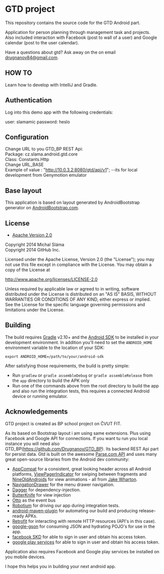 # GTD project

This repository contains the source code for the GTD Android part.

Application for person planning through management task and projects. Also included interaction
with Facebook (post to wall of a user) and Google calendar (post to the user calendar).

Have a questions about gtd? Ask away on the on email drugnanov84@gmail.com.

## HOW TO
Learn how to develop with IntelliJ and Gradle.

## Authentication
Log into this demo app with the following credentials:

user: slamamic
password: heslo

## Configuration

Change URL to you GTD_BP REST Api:<br/>
Package: cz.slama.android.gtd.core<br/>
Class: Constants.Http<br/>
Change URL_BASE<br/>
Example of value : "http://10.0.3.2:8080/gtd/api/v1"; --its for local development from Genymotion emulator

## Base layout

This application is based on layout generated by AndroidBootstrap generator
on [AndroidBootstrap.com](http://www.androidbootstrap.com).

## License

* [Apache Version 2.0](http://www.apache.org/licenses/LICENSE-2.0.html)


Copyright 2014 Michal Sláma<br/>
Copyright 2014 GitHub Inc.

Licensed under the Apache License, Version 2.0 (the "License");
you may not use this file except in compliance with the License.
You may obtain a copy of the License at

 http://www.apache.org/licenses/LICENSE-2.0

Unless required by applicable law or agreed to in writing, software
distributed under the License is distributed on an "AS IS" BASIS,
WITHOUT WARRANTIES OR CONDITIONS OF ANY KIND, either express or implied.
See the License for the specific language governing permissions and
limitations under the License.


## Building

The build requires [Gradle](http://www.gradle.org/downloads)
v2.10+ and the [Android SDK](http://developer.android.com/sdk/index.html)
to be installed in your development environment. In addition you'll need to set
the `ANDROID_HOME` environment variable to the location of your SDK:

    export ANDROID_HOME=/path/to/your/android-sdk

After satisfying those requirements, the build is pretty simple:

* Run `gradlew` or `gradle assembleDebug` or `gradle assembleRelease` from the `app` directory to build the APK only
* Run one of the commands above from the root directory to build the app and also run
  the integration tests, this requires a connected Android device or running
  emulator.


## Acknowledgements

GTD project is created as BP school project on ČVUT FIT.

As its based on Bootstrap layout i am using same extensions. Plus using Facebook and Google API for connections.
If you want tu run you local instance you will need also GTD_BP(https://github.com/Drugnanov/GTD_BP).
Its backend REST Api part for persist data.
Gtd is built on the awesome [Parse.com API](http://www.parse.com/)
and uses many great open-source libraries from the Android dev community:

* [AppCompat](http://www.youtube.com/watch?v=6TGgYqfJnyc) for a
  consistent, great looking header across all Android platforms,
  [ViewPagerIndicator](https://github.com/JakeWharton/Android-ViewPagerIndicator)
  for swiping between fragments and
  [NineOldAndroids](https://github.com/JakeWharton/NineOldAndroids) for
  view animations - all from [Jake Wharton](http://jakewharton.com/).
* [NavigationDrawer](http://developer.android.com/design/patterns/navigation-drawer.html) for the menu drawer navigation.
* [Dagger](https://github.com/square/dagger) for dependency-injection.
* [ButterKnife](https://github.com/JakeWharton/butterknife) for view injection
* [Otto](https://github.com/square/otto) as the event bus
* [Robotium](http://code.google.com/p/robotium/)
  for driving our app during integration tests.
* [android-maven-plugin](https://github.com/jayway/maven-android-plugin)
  for automating our build and producing release-ready APKs.
* [Retrofit](http://square.github.io/retrofit/) for interacting with
  remote HTTP resources (API's in this case).
* [google-gson](http://code.google.com/p/google-gson/) for consuming JSON and hydrating
  POJO's for use in the app.
* [facebook SKD](https://developers.facebook.com/) for able to sign in user and obtain his access token.
* [google play services](https://developer.android.com/google/play-services/) for able to sign in user and obtain his access token.

Application also requires Facebook and Google play services be installed on you mobile devices.

I hope this helps you in building your next android app.
